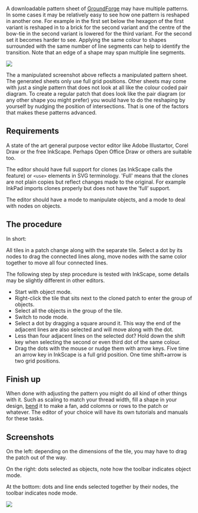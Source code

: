 A downloadable pattern sheet of [GroundForge] may have multiple patterns. In some cases it may be relatively easy to see how one pattern is reshaped in another one. For example in the first set below the hexagon of the first variant is reshaped in to a brick for the second variant and the centre of the bow-tie in the second variant is lowered for the third variant. For the second set it becomes harder to see. Applying the same colour to shapes surrounded with the same number of line segments can help to identify the transition. Note that an edge of a shape may span multiple line segments.

[GroundForge]: https://d-bl.github.io/GroundForge/
[patterns]: https://github.com/d-bl/GroundForge/tree/gh-pages/patterns

![](https://raw.githubusercontent.com/wiki/d-bl/GroundForge/images/reshape.png)

The a manipulated screenshot above reflects a manipulated pattern sheet. The generated sheets only use full grid positions. Other sheets may come with just a single pattern that does not look at all like the colour coded pair diagram. To create a regular patch that does look like the pair diagram (or any other shape you might prefer) you would have to do the reshaping by yourself by nudging the position of intersections. That is one of the factors that makes these patterns advanced.

Requirements
------------

A state of the art general purpose vector editor like Adobe Illustartor, Corel Draw or the free InkScape. Perhaps Open Office Draw or others are suitable too.

The editor should have full support for clones (as InkScape calls the feature) or `<use>` elements in SVG terminology. 'Full' means that the clones are not plain copies but reflect changes made to the original. For example InkPad imports clones properly but does not have the ’full’ support.

The editor should have a mode to manipulate objects, and a mode to deal with nodes on objects.


The procedure
-------------

In short:

All tiles in a patch change along with the separate tile. Select a dot by its nodes to drag the connected lines along, move nodes with the same color together to move all four connected lines.

The following step by step procedure is tested with InkScape, some details may be slightly different in other editors.

* Start with object mode.
* Right-click the tile that sits next to the cloned patch to enter the group of objects.
* Select all the objects in the group of the tile.
* Switch to node mode.
* Select a dot by dragging a square around it. This way the end of the adjacent lines are also selected and will move along with the dot.
* Less than four adjacent lines on the selected dot? Hold down the shift key when selecting the second or even third dot of the same colour.
* Drag the dots with the mouse or nudge them with arrow keys. Five time an arrow key in InkScape is a full grid position. One time shift+arrow is two grid positions.


Finish up
---------

When done with adjusting the pattern you might do all kind of other things with it. Such as scaling to match your thread width, fill a shape in your design, [bend] it to make a fan, add colomns or rows to the patch or whatever. The editor of your choice will have its own tutorials and manuals for these tasks. 

[bend]: http://tavmjong.free.fr/INKSCAPE/MANUAL/html/Paths-LivePathEffects-BendTool.html

Screenshots
-----------

On the left: depending on the dimensions of the tile, you may have to drag the patch out of the way.

On the right: dots selected as objects, note how the toolbar indicates object mode.

At the bottom: dots and line ends selected together by their nodes, the toolbar indicates node mode.


![](https://raw.githubusercontent.com/wiki/d-bl/GroundForge/images/select-dots.png)
